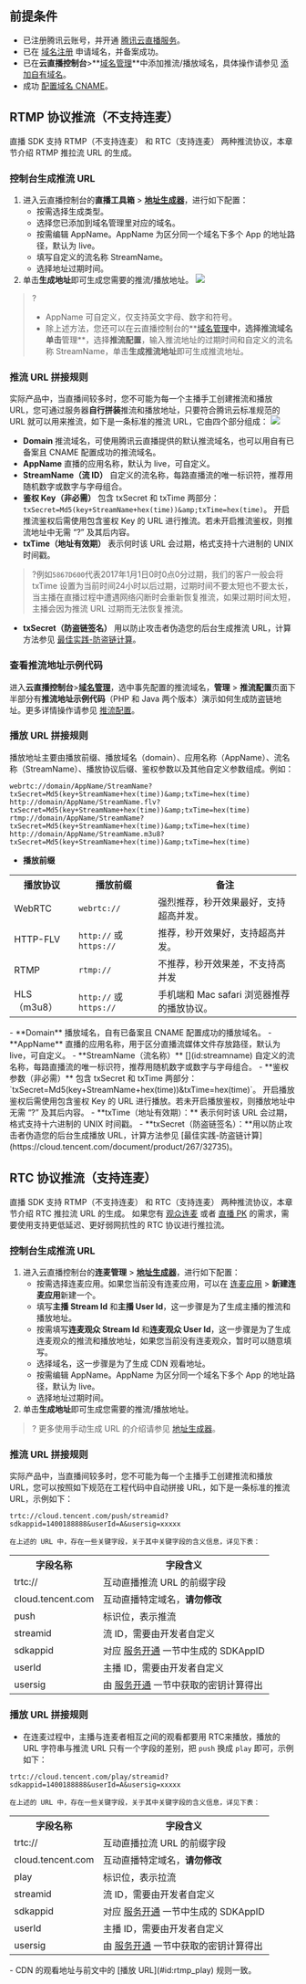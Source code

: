 ## 前提条件
- 已注册腾讯云账号，并开通 [腾讯云直播服务](https://cloud.tencent.com/product/lvb)。
- 已在 [域名注册](https://dnspod.cloud.tencent.com/?from=qcloudProductDns) 申请域名，并备案成功。
- 已在**云直播控制台**>**[域名管理](https://console.cloud.tencent.com/live/domainmanage)**中添加推流/播放域名，具体操作请参见 [添加自有域名](https://cloud.tencent.com/document/product/267/20381)。
- 成功 [配置域名 CNAME](https://cloud.tencent.com/document/product/267/19908)。

## RTMP 协议推流（不支持连麦）[](id:manual)
直播 SDK 支持 RTMP（不支持连麦） 和 RTC（支持连麦） 两种推流协议，本章节介绍 RTMP 推拉流 URL 的生成。
### 控制台生成推流 URL
1. 进入云直播控制台的**直播工具箱** > [**地址生成器**](https://console.cloud.tencent.com/live/addrgenerator/addrgenerator)，进行如下配置：
	- 按需选择生成类型。
	- 选择您已添加到域名管理里对应的域名。
	- 按需编辑 AppName。AppName 为区分同一个域名下多个 App 的地址路径，默认为 live。
	- 填写自定义的流名称 StreamName。
	- 选择地址过期时间。
3. 单击**生成地址**即可生成您需要的推流/播放地址。
![](https://main.qcloudimg.com/raw/b92179a1020d676d5e93e7ea4bfd6c37.png)
>? 
>- AppName 可自定义，仅支持英文字母、数字和符号。
>- 除上述方法，您还可以在云直播控制台的**[域名管理](https://console.cloud.tencent.com/live/domainmanage)**中，选择推流域名单击**管理**，选择**推流配置**，输入推流地址的过期时间和自定义的流名称 StreamName，单击**生成推流地址**即可生成推流地址。

### 推流 URL 拼接规则 [](id:assemble_push) [](id:push)
实际产品中，当直播间较多时，您不可能为每一个主播手工创建推流和播放 URL，您可通过服务器**自行拼装**推流和播放地址，只要符合腾讯云标准规范的 URL 就可以用来推流，如下是一条标准的推流 URL，它由四个部分组成：
![](https://main.qcloudimg.com/raw/095b7c120b62ac8a171603d4fff67cb2.png)
- **Domain**
推流域名，可使用腾讯云直播提供的默认推流域名，也可以用自有已备案且 CNAME 配置成功的推流域名。
- **AppName**
直播的应用名称，默认为 live，可自定义。
- **StreamName（流 ID）**
自定义的流名称，每路直播流的唯一标识符，推荐用随机数字或数字与字母组合。
- **鉴权 Key（非必需）**
包含 txSecret 和 txTime 两部分：`txSecret=Md5(key+StreamName+hex(time))&amp;txTime=hex(time)`。
开启推流鉴权后需使用包含鉴权 Key 的 URL 进行推流。若未开启推流鉴权，则推流地址中无需 “?” 及其后内容。
 - **txTime（地址有效期）** 
表示何时该 URL 会过期，格式支持十六进制的 UNIX 时间戳。
>?例如`5867D600`代表2017年1月1日0时0点0分过期，我们的客户一般会将 txTime 设置为当前时间24小时以后过期，过期时间不要太短也不要太长，当主播在直播过程中遭遇网络闪断时会重新恢复推流，如果过期时间太短，主播会因为推流 URL 过期而无法恢复推流。
 - **txSecret（防盗链签名）**
用以防止攻击者伪造您的后台生成推流 URL，计算方法参见 [最佳实践-防盗链计算](https://cloud.tencent.com/document/product/267/32735)。

### 查看推流地址示例代码 [](id:example)
进入**云直播控制台**>[**域名管理**](https://console.cloud.tencent.com/live/domainmanage)，选中事先配置的推流域名，**管理** > **推流配置**页面下半部分有**推流地址示例代码**（PHP 和 Java 两个版本）演示如何生成防盗链地址。更多详情操作请参见 [推流配置](https://cloud.tencent.com/document/product/267/32833#.E6.8E.A8.E6.B5.81.E5.9C.B0.E5.9D.80.E7.A4.BA.E4.BE.8B.E4.BB.A3.E7.A0.81)。

### 播放 URL 拼接规则 [](id:rtmp_play)
播放地址主要由播放前缀、播放域名（domain）、应用名称（AppName）、流名称（StreamName）、播放协议后缀、鉴权参数以及其他自定义参数组成。例如： 

``` 
webrtc://domain/AppName/StreamName?txSecret=Md5(key+StreamName+hex(time))&amp;txTime=hex(time)
http://domain/AppName/StreamName.flv?txSecret=Md5(key+StreamName+hex(time))&amp;txTime=hex(time)
rtmp://domain/AppName/StreamName?txSecret=Md5(key+StreamName+hex(time))&amp;txTime=hex(time)
http://domain/AppName/StreamName.m3u8?txSecret=Md5(key+StreamName+hex(time))&amp;txTime=hex(time)
```

- **播放前缀**  
<table>
    <tr><th>播放协议</th><th>播放前缀</th><th>备注</th></tr>
<tr>
        <td>WebRTC</td>
        <td><code>webrtc://</code> </td>
        <td>强烈推荐，秒开效果最好，支持超高并发。</td>
    </tr><tr>
        <td>HTTP-FLV </td>
        <td><code>http://</code> 或 <code>https://</code> </td>
        <td>推荐，秒开效果好，支持超高并发。</td>
    </tr><tr>
<td>RTMP</td>
        <td><code>rtmp://</code> </td>
        <td>不推荐，秒开效果差，不支持高并发</td>
    </tr><tr>
        <td>HLS（m3u8）</td>
        <td><code>http://</code>  或 <code>https://</code> </td>
        <td>手机端和 Mac safari 浏览器推荐的播放协议。</td>
    </tr>
</table>
- **Domain**  
  播放域名，自有已备案且 CNAME 配置成功的播放域名。
- **AppName** 
  直播的应用名称，用于区分直播流媒体文件存放路径，默认为 live，可自定义。
- **StreamName（流名称）**  [](id:streamname)
  自定义的流名称，每路直播流的唯一标识符，推荐用随机数字或数字与字母组合。
- **鉴权参数（非必需）** 
  包含 txSecret 和 txTime 两部分：`txSecret=Md5(key+StreamName+hex(time))&amp;txTime=hex(time)`。
开启播放鉴权后需使用包含鉴权 Key 的 URL 进行播放。若未开启播放鉴权，则播放地址中无需 “?” 及其后内容。
 - **txTime（地址有效期）：** 表示何时该 URL 会过期，格式支持十六进制的 UNIX 时间戳。
 - **txSecret（防盗链签名）：**用以防止攻击者伪造您的后台生成播放 URL，计算方法参见 [最佳实践-防盗链计算](https://cloud.tencent.com/document/product/267/32735)。

[](id:rtc)
##  RTC 协议推流（支持连麦）[](id:rtc)
直播 SDK 支持 RTMP（不支持连麦） 和 RTC（支持连麦） 两种推流协议，本章节介绍 RTC 推拉流 URL 的生成。
如果您有 [观众连麦](https://cloud.tencent.com/document/product/454/52751#step_live1) 或者 [直播 PK](https://cloud.tencent.com/document/product/454/60980#step1) 的需求，需要使用支持更低延迟、更好弱网抗性的 RTC 协议进行推拉流。

### 控制台生成推流 URL [](id:rtc_push_manual)
1. 进入云直播控制台的**连麦管理** > [**地址生成器**](https://console.cloud.tencent.com/live/micro/address)，进行如下配置：
	-  按需选择连麦应用。如果您当前没有连麦应用，可以在 [连麦应用](https://console.cloud.tencent.com/live/micro/appmanage) > **新建连麦应用**新建一个。
	- 填写**主播 Stream Id** 和**主播 User Id**，这一步骤是为了生成主播的推流和播放地址。
	- 按需填写**连麦观众 Stream Id** 和**连麦观众 User Id**，这一步骤是为了生成连麦观众的推流和播放地址，如果您当前没有连麦观众，暂时可以随意填写。
	- 选择域名，这一步骤是为了生成 CDN 观看地址。
	- 按需编辑 AppName。AppName 为区分同一个域名下多个 App 的地址路径，默认为 live。
	- 选择地址过期时间。
2. 单击**生成地址**即可生成您需要的推流/播放地址。
>? 更多使用手动生成 URL 的介绍请参见 [地址生成器](https://cloud.tencent.com/document/product/1449/68081#.E7.94.9F.E6.88.90.E5.9C.B0.E5.9D.80)。

### 推流 URL 拼接规则 [](id:rtc_push)
实际产品中，当直播间较多时，您不可能为每一个主播手工创建推流和播放 URL，您可以按照如下规范在工程代码中自动拼接 URL，如下是一条标准的推流 URL，示例如下：
```http
trtc://cloud.tencent.com/push/streamid?sdkappid=1400188888&userId=A&usersig=xxxxx
```
	在上述的 URL 中，存在一些关键字段，关于其中关键字段的含义信息，详见下表：
<table>
<tr><th>字段名称</th><th>字段含义</th></tr><tr>
<td>trtc://</td>
<td>互动直播推流 URL 的前缀字段</td>
</tr><tr>
<td>cloud.tencent.com</td>
<td>互动直播特定域名，<b>请勿修改</b></td>
</tr><tr>
<td>push</td>
<td>标识位，表示推流</td>
</tr><tr>
<td>streamid</td>
<td>流 ID，需要由开发者自定义</td>
</tr><tr>
<td>sdkappid</td>
<td>对应 <a href="https://cloud.tencent.com/document/product/454/60985#step41">服务开通</a> 一节中生成的 SDKAppID</td>
</tr><tr>
<td>userId</td>
<td>主播 ID，需要由开发者自定义</td>
</tr><tr>
<td>usersig</td>
<td>由 <a href="https://cloud.tencent.com/document/product/454/60985#step41">服务开通</a> 一节中获取的密钥计算得出</td>
</tr></table>

[](id:assemble_play)[](id:play)
### 播放 URL 拼接规则 [](id:rtc_play)
- 在连麦过程中，主播与连麦者相互之间的观看都要用 RTC来播放，播放的 URL 字符串与推流 URL 只有一个字段的差别，把 `push` 换成 `play` 即可，示例如下：
```http
trtc://cloud.tencent.com/play/streamid?sdkappid=1400188888&userId=A&usersig=xxxxx
```
	在上述的 URL 中，存在一些关键字段，关于其中关键字段的含义信息，详见下表：
<table>
<tr><th>字段名称</th><th>字段含义</th></tr>
<tr>
<td>trtc://</td>
<td>互动直播拉流 URL 的前缀字段</td>
</tr><tr>
<td>cloud.tencent.com</td>
<td>互动直播特定域名，<b>请勿修改</b></td>
</tr><tr>
<td>play</td>
<td>标识位，表示拉流</td>
</tr><tr>
<td>streamid</td>
<td>流 ID，需要由开发者自定义</td>
</tr><tr>
<td>sdkappid</td>
<td>对应 <a href="https://cloud.tencent.com/document/product/454/60985#step41">服务开通</a> 一节中生成的 SDKAppID</td>
</tr><tr>
<td>userId</td>
<td>主播 ID，需要由开发者自定义</td>
</tr><tr>
<td>usersig</td>
<td>由 <a href="https://cloud.tencent.com/document/product/454/60985#step41">服务开通</a> 一节中获取的密钥计算得出</td>
</tr></table>
- CDN 的观看地址与前文中的 [播放 URL](#id:rtmp_play) 规则一致。
